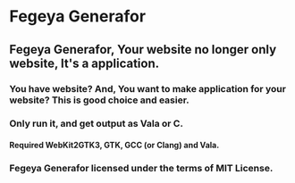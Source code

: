 # Fegeya Generafor
## Fegeya Generafor, Your website no longer only website, It's a application.
### You have website? And, You want to make application for your website? This is good choice and easier.
### Only run it, and get output as Vala or C.

#### Required WebKit2GTK3, GTK, GCC (or Clang) and Vala.

### Fegeya Generafor licensed under the terms of MIT License.

